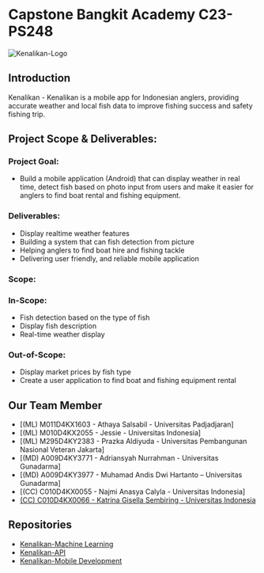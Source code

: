 # Capstone Bangkit Academy C23-PS248
![Kenalikan-Logo]()

## Introduction
Kenalikan - Kenalikan is a mobile app for Indonesian anglers, providing accurate weather and local fish data to improve fishing success and safety fishing trip.

## Project Scope & Deliverables:
### Project Goal:
- Build a mobile application (Android) that can display weather in real time, detect fish based on photo input from users and make it easier for anglers to find boat rental and fishing equipment.
### Deliverables:
- Display realtime weather features 
- Building a system that can fish detection from picture
- Helping anglers to find boat hire and fishing tackle
- Delivering user friendly, and reliable mobile application
### Scope:
### In-Scope:
- Fish detection based on the type of fish 
- Display fish description 
- Real-time weather display
### Out-of-Scope:
- Display market prices by fish type
- Create a user application to find boat and fishing equipment rental


## Our Team Member
- [(ML) M011D4KX1603  -  Athaya Salsabil  - Universitas Padjadjaran]
- [(ML) M010D4KX2055 -  Jessie   - Universitas Indonesia]
- [(ML) M295D4KY2383 - Prazka Aldiyuda  - Universitas Pembangunan Nasional Veteran Jakarta]
- [(MD) A009D4KY3771 - Adriansyah Nurrahman - Universitas Gunadarma]
- [(MD) A009D4KY3977 -  Muhamad Andis Dwi Hartanto – Universitas Gunadarma]
- [(CC) C010D4KX0055  - Najmi Anasya Calyla  - Universitas Indonesia]
- [(CC) C010D4KX0066  - Katrina Gisella Sembiring  -  Universitas Indonesia](mailto:C172DSX3577@bangkit.academy.com)

## Repositories
- [Kenalikan-Machine Learning](https://github.com/andisdwihartanto/Kenalikan-Bangkit-Capstone/tree/main/ML)
- [Kenalikan-API](https://github.com/andisdwihartanto/Kenalikan-Bangkit-Capstone/tree/main/CC)
- [Kenalikan-Mobile Development](https://github.com/andisdwihartanto/Kenalikan-Bangkit-Capstone/tree/main/MD/Kenalikan)
